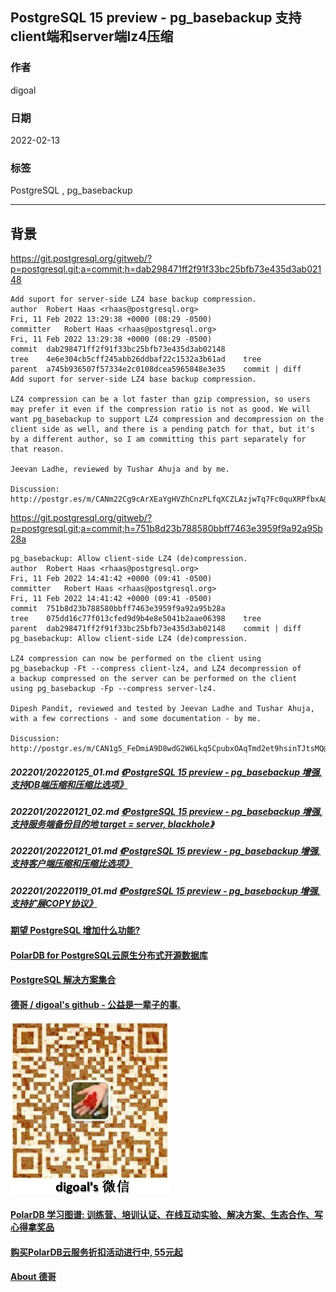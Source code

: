 ## PostgreSQL 15 preview - pg_basebackup 支持client端和server端lz4压缩      
                               
### 作者                           
digoal                                        
                                         
### 日期                                    
2022-02-13                                 
                                 
### 标签                    
PostgreSQL , pg_basebackup             
                                       
----                                         
                                    
## 背景     
https://git.postgresql.org/gitweb/?p=postgresql.git;a=commit;h=dab298471ff2f91f33bc25bfb73e435d3ab02148  
  
```  
Add suport for server-side LZ4 base backup compression.  
author	Robert Haas <rhaas@postgresql.org>	  
Fri, 11 Feb 2022 13:29:38 +0000 (08:29 -0500)  
committer	Robert Haas <rhaas@postgresql.org>	  
Fri, 11 Feb 2022 13:29:38 +0000 (08:29 -0500)  
commit	dab298471ff2f91f33bc25bfb73e435d3ab02148  
tree	4e6e304cb5cff245abb26ddbaf22c1532a3b61ad	tree  
parent	a745b936507f57334e2c0108dcea5965848e3e35	commit | diff  
Add suport for server-side LZ4 base backup compression.  
  
LZ4 compression can be a lot faster than gzip compression, so users  
may prefer it even if the compression ratio is not as good. We will  
want pg_basebackup to support LZ4 compression and decompression on the  
client side as well, and there is a pending patch for that, but it's  
by a different author, so I am committing this part separately for  
that reason.  
  
Jeevan Ladhe, reviewed by Tushar Ahuja and by me.  
  
Discussion: http://postgr.es/m/CANm22Cg9cArXEaYgHVZhCnzPLfqXCZLAzjwTq7Fc0quXRPfbxA@mail.gmail.com  
```  
  
https://git.postgresql.org/gitweb/?p=postgresql.git;a=commit;h=751b8d23b788580bbff7463e3959f9a92a95b28a  
  
```  
pg_basebackup: Allow client-side LZ4 (de)compression.  
author	Robert Haas <rhaas@postgresql.org>	  
Fri, 11 Feb 2022 14:41:42 +0000 (09:41 -0500)  
committer	Robert Haas <rhaas@postgresql.org>	  
Fri, 11 Feb 2022 14:41:42 +0000 (09:41 -0500)  
commit	751b8d23b788580bbff7463e3959f9a92a95b28a  
tree	075dd16c77f013cfed9d9b4e8e5041b2aae06398	tree  
parent	dab298471ff2f91f33bc25bfb73e435d3ab02148	commit | diff  
pg_basebackup: Allow client-side LZ4 (de)compression.  
  
LZ4 compression can now be performed on the client using  
pg_basebackup -Ft --compress client-lz4, and LZ4 decompression of  
a backup compressed on the server can be performed on the client  
using pg_basebackup -Fp --compress server-lz4.  
  
Dipesh Pandit, reviewed and tested by Jeevan Ladhe and Tushar Ahuja,  
with a few corrections - and some documentation - by me.  
  
Discussion: http://postgr.es/m/CAN1g5_FeDmiA9D8wdG2W6Lkq5CpubxOAqTmd2et9hsinTJtsMQ@mail.gmail.com  
```  
  
##### 202201/20220125_01.md   [《PostgreSQL 15 preview - pg_basebackup 增强, 支持DB端压缩和压缩比选项》](../202201/20220125_01.md)    
##### 202201/20220121_02.md   [《PostgreSQL 15 preview - pg_basebackup 增强, 支持服务端备份目的地 target = server, blackhole》](../202201/20220121_02.md)    
##### 202201/20220121_01.md   [《PostgreSQL 15 preview - pg_basebackup 增强, 支持客户端压缩和压缩比选项》](../202201/20220121_01.md)    
##### 202201/20220119_01.md   [《PostgreSQL 15 preview - pg_basebackup 增强, 支持扩展COPY协议》](../202201/20220119_01.md)    
  
  
  
  
#### [期望 PostgreSQL 增加什么功能?](https://github.com/digoal/blog/issues/76 "269ac3d1c492e938c0191101c7238216")
  
  
#### [PolarDB for PostgreSQL云原生分布式开源数据库](https://github.com/ApsaraDB/PolarDB-for-PostgreSQL "57258f76c37864c6e6d23383d05714ea")
  
  
#### [PostgreSQL 解决方案集合](https://yq.aliyun.com/topic/118 "40cff096e9ed7122c512b35d8561d9c8")
  
  
#### [德哥 / digoal's github - 公益是一辈子的事.](https://github.com/digoal/blog/blob/master/README.md "22709685feb7cab07d30f30387f0a9ae")
  
  
![digoal's wechat](../pic/digoal_weixin.jpg "f7ad92eeba24523fd47a6e1a0e691b59")
  
  
#### [PolarDB 学习图谱: 训练营、培训认证、在线互动实验、解决方案、生态合作、写心得拿奖品](https://www.aliyun.com/database/openpolardb/activity "8642f60e04ed0c814bf9cb9677976bd4")
  
  
#### [购买PolarDB云服务折扣活动进行中, 55元起](https://www.aliyun.com/activity/new/polardb-yunparter?userCode=bsb3t4al "e0495c413bedacabb75ff1e880be465a")
  
  
#### [About 德哥](https://github.com/digoal/blog/blob/master/me/readme.md "a37735981e7704886ffd590565582dd0")
  
